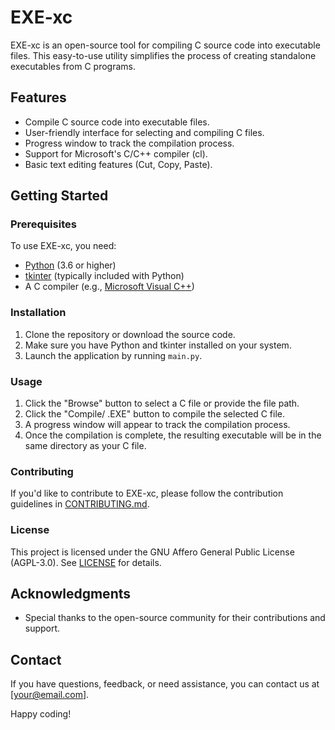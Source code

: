 # EXE-xc

EXE-xc is an open-source tool for compiling C source code into executable files. This easy-to-use utility simplifies the process of creating standalone executables from C programs.

## Features

- Compile C source code into executable files.
- User-friendly interface for selecting and compiling C files.
- Progress window to track the compilation process.
- Support for Microsoft's C/C++ compiler (cl).
- Basic text editing features (Cut, Copy, Paste).

## Getting Started

### Prerequisites

To use EXE-xc, you need:

- [Python](https://www.python.org/) (3.6 or higher)
- [tkinter](https://docs.python.org/3/library/tkinter.html) (typically included with Python)
- A C compiler (e.g., [Microsoft Visual C++](https://visualstudio.microsoft.com/visual-cpp-build-tools/))

### Installation

1. Clone the repository or download the source code.
2. Make sure you have Python and tkinter installed on your system.
3. Launch the application by running `main.py`.

### Usage

1. Click the "Browse" button to select a C file or provide the file path.
2. Click the "Compile/ .EXE" button to compile the selected C file.
3. A progress window will appear to track the compilation process.
4. Once the compilation is complete, the resulting executable will be in the same directory as your C file.

### Contributing

If you'd like to contribute to EXE-xc, please follow the contribution guidelines in [CONTRIBUTING.md](CONTRIBUTING.md).

### License

This project is licensed under the GNU Affero General Public License (AGPL-3.0). See [LICENSE](LICENSE.txt) for details.

## Acknowledgments

- Special thanks to the open-source community for their contributions and support.

## Contact

If you have questions, feedback, or need assistance, you can contact us at [your@email.com].

Happy coding!

